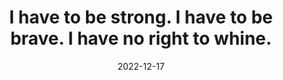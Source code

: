 ---
date: '2022-12-17'
title: "I have to be strong. I have to be brave. I have no right to whine."
thumbnail: "/calendarImg/e57edb_413c5ce542e8423fad5c44330cce596b_mv2.jpg"
description: "Meetings in the women's circle. Art therapy practices and MAK practices (metaphorical and associative maps)."
---